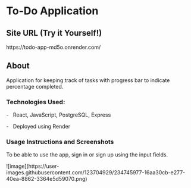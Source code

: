 <h1> To-Do Application </h1>
<h2> Site URL (Try it Yourself!) </h2>
https://todo-app-md5o.onrender.com/

<h2> About </h2>
Application for keeping track of tasks with progress bar to indicate percentage completed.

<h3> Technologies Used:</h3>
<p>- &nbsp; React, JavaScript, PostgreSQL, Express </p>
<p>- &nbsp; Deployed using Render </p>

<h3> Usage Instructions and Screenshots </h3>
<p> To be able to use the app, sign in or sign up using the input fields. </p>
![image](https://user-images.githubusercontent.com/123704929/234745977-16aa30cb-e277-40ea-8862-3364e5d59070.png)



